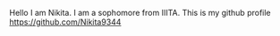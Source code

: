 Hello I am Nikita.
I am a sophomore from IIITA.
This is my github profile https://github.com/Nikita9344
